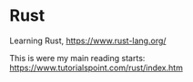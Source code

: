 # Rust
Learning Rust, https://www.rust-lang.org/

This is were my main reading starts:
https://www.tutorialspoint.com/rust/index.htm

